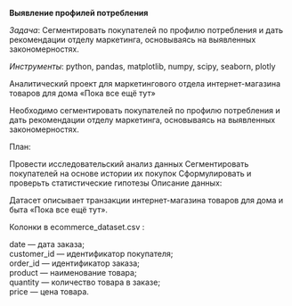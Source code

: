 **Выявление профилей потребления**

*Задача*: Сегментировать покупателей по профилю потребления и дать рекомендации отделу маркетинга, основываясь на выявленных закономерностях.

*Инструменты*: python, pandas, matplotlib, numpy, scipy, seaborn, plotly

Аналитический проект для маркетингового отдела интернет-магазина товаров для дома «Пока все ещё тут»

Необходимо сегментировать покупателей по профилю потребления и дать рекомендации отделу маркетинга, основываясь на выявленных закономерностях.

План:

Провести исследовательский анализ данных
Сегментировать покупателей на основе истории их покупок
Сформулировать и проверьть статистические гипотезы
Описание данных:

Датасет описывает транзакции интернет-магазина товаров для дома и быта «Пока все ещё тут».

Колонки в ecommerce_dataset.csv :

date — дата заказа;\
customer_id — идентификатор покупателя;\
order_id — идентификатор заказа;\
product — наименование товара;\
quantity — количество товара в заказе;\
price — цена товара.

